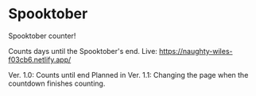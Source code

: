 # Spooktober
Spooktober counter! 

Counts days until the Spooktober's end.
Live: https://naughty-wiles-f03cb6.netlify.app/

Ver. 1.0: Counts until end
Planned in Ver. 1.1: Changing the page when the countdown finishes counting.

